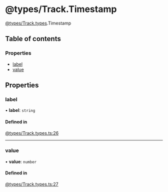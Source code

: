 # @types/Track.Timestamp

[@types/Track.types](../Track.types.md).Timestamp

## Table of contents

### Properties

- [label](Track.types.Timestamp.md#label)
- [value](Track.types.Timestamp.md#value)

## Properties

### label

• **label**: `string`

#### Defined in

[@types/Track.types.ts:26](https://github.com/hmes98318/LavaShark/blob/bdb5d6203c6316405b9087cfd884b2899d298a4f/src/@types/Track.types.ts#L26)

___

### value

• **value**: `number`

#### Defined in

[@types/Track.types.ts:27](https://github.com/hmes98318/LavaShark/blob/bdb5d6203c6316405b9087cfd884b2899d298a4f/src/@types/Track.types.ts#L27)
